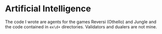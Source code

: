 # Artificial Intelligence

The code I wrote are agents for the games Reversi (Othello) and Jungle and the code contained in `ex\d+` directories. Validators and dualers are not mine.
